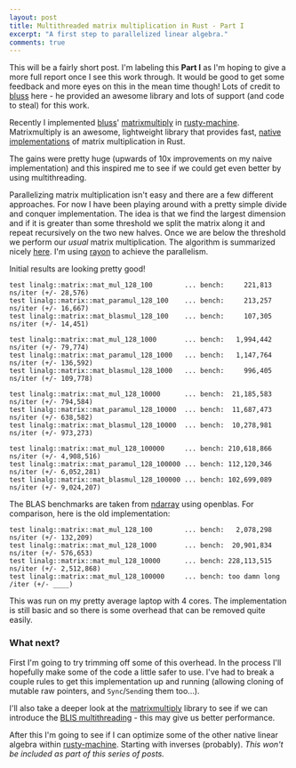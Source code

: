 ```yaml
---
layout: post
title: Multithreaded matrix multiplication in Rust - Part I
excerpt: "A first step to parallelized linear algebra."
comments: true
---
```


This will be a fairly short post. I'm labeling this **Part I** as I'm hoping to give a more full report once I see this work through. It would be good to get some feedback and more eyes on this in the mean time though! Lots of credit to [bluss](https://github.com/bluss) here - he provided an awesome library and lots of support (and code to steal) for this work.


Recently I implemented [bluss](https://github.com/bluss)' [matrixmultiply](https://github.com/bluss/matrixmultiply) in [rusty-machine](https://github.com/AtheMathmo/rusty-machine). Matrixmultiply is an awesome, lightweight library that provides fast, [native implementations](http://bluss.github.io/rust/2016/03/28/a-gemmed-rabbit-hole/) of matrix multiplication in Rust.

The gains were pretty huge (upwards of 10x improvements on my naive implementation) and this inspired me to see if we could get even better by using multithreading.

Parallelizing matrix multiplication isn't easy and there are a few different approaches. For now I have been playing around with a pretty simple divide and conquer implementation. The idea is that we find the largest dimension and if it is greater than some threshold we split the matrix along it and repeat recursively on the two new halves. Once we are below the threshold we perform our _usual_ matrix multiplication. The algorithm is summarized nicely [here](https://en.wikipedia.org/wiki/Matrix_multiplication_algorithm#Non-square_matrices). I'm using [rayon](https://github.com/nikomatsakis/rayon) to achieve the parallelism.

Initial results are looking pretty good!

```
test linalg::matrix::mat_mul_128_100        ... bench:     221,813 ns/iter (+/- 28,576)
test linalg::matrix::mat_paramul_128_100    ... bench:     213,257 ns/iter (+/- 16,667)
test linalg::matrix::mat_blasmul_128_100    ... bench:     107,305 ns/iter (+/- 14,451)

test linalg::matrix::mat_mul_128_1000       ... bench:   1,994,442 ns/iter (+/- 79,774)
test linalg::matrix::mat_paramul_128_1000   ... bench:   1,147,764 ns/iter (+/- 136,592)
test linalg::matrix::mat_blasmul_128_1000   ... bench:     996,405 ns/iter (+/- 109,778)

test linalg::matrix::mat_mul_128_10000      ... bench:  21,185,583 ns/iter (+/- 794,584)
test linalg::matrix::mat_paramul_128_10000  ... bench:  11,687,473 ns/iter (+/- 638,582)
test linalg::matrix::mat_blasmul_128_10000  ... bench:  10,278,981 ns/iter (+/- 973,273)

test linalg::matrix::mat_mul_128_100000     ... bench: 210,618,866 ns/iter (+/- 4,908,516)
test linalg::matrix::mat_paramul_128_100000 ... bench: 112,120,346 ns/iter (+/- 6,052,281)
test linalg::matrix::mat_blasmul_128_100000 ... bench: 102,699,089 ns/iter (+/- 9,024,207)
```

The BLAS benchmarks are taken from [ndarray](https://github.com/bluss/rust-ndarray) using openblas. For comparison, here is the old implementation:

```
test linalg::matrix::mat_mul_128_100        ... bench:   2,078,298 ns/iter (+/- 132,209)
test linalg::matrix::mat_mul_128_1000       ... bench:  20,901,834 ns/iter (+/- 576,653)
test linalg::matrix::mat_mul_128_10000      ... bench: 228,113,515 ns/iter (+/- 2,512,868)
test linalg::matrix::mat_mul_128_100000     ... bench: too damn long /iter (+/- ____)
```

This was run on my pretty average laptop with 4 cores. The implementation is still basic and so there is some overhead that can be removed quite easily.

### What next?

First I'm going to try trimming off some of this overhead. In the process I'll hopefully make some of the code a little safer to use. I've had to break a couple rules to get this implementation up and running (allowing cloning of mutable raw pointers, and `Sync`/`Send`ing them too...).

I'll also take a deeper look at the [matrixmultiply](https://github.com/bluss/matrixmultiply) library to see if we can introduce the [BLIS multithreading](https://github.com/flame/blis/wiki/Multithreading) - this may give us better performance.

After this I'm going to see if I can optimize some of the other native linear algebra within [rusty-machine](https://github.com/AtheMathmo/rusty-machine). Starting with inverses (probably). _This won't be included as part of this series of posts._